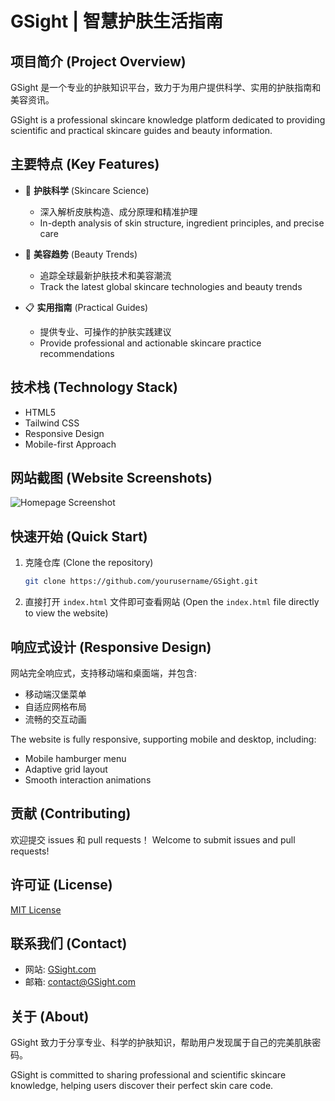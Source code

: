 # GSight | 智慧护肤生活指南

## 项目简介 (Project Overview)

GSight 是一个专业的护肤知识平台，致力于为用户提供科学、实用的护肤指南和美容资讯。

GSight is a professional skincare knowledge platform dedicated to providing scientific and practical skincare guides and beauty information.

## 主要特点 (Key Features)

- 🔬 **护肤科学** (Skincare Science)
  - 深入解析皮肤构造、成分原理和精准护理
  - In-depth analysis of skin structure, ingredient principles, and precise care

- 🌈 **美容趋势** (Beauty Trends)
  - 追踪全球最新护肤技术和美容潮流
  - Track the latest global skincare technologies and beauty trends

- 📋 **实用指南** (Practical Guides)
  - 提供专业、可操作的护肤实践建议
  - Provide professional and actionable skincare practice recommendations

## 技术栈 (Technology Stack)

- HTML5
- Tailwind CSS
- Responsive Design
- Mobile-first Approach

## 网站截图 (Website Screenshots)

![Homepage Screenshot](screenshot.png)

## 快速开始 (Quick Start)

1. 克隆仓库 (Clone the repository)
   ```bash
   git clone https://github.com/yourusername/GSight.git
   ```

2. 直接打开 `index.html` 文件即可查看网站
   (Open the `index.html` file directly to view the website)

## 响应式设计 (Responsive Design)

网站完全响应式，支持移动端和桌面端，并包含:
- 移动端汉堡菜单
- 自适应网格布局
- 流畅的交互动画

The website is fully responsive, supporting mobile and desktop, including:
- Mobile hamburger menu
- Adaptive grid layout
- Smooth interaction animations

## 贡献 (Contributing)

欢迎提交 issues 和 pull requests！
Welcome to submit issues and pull requests!

## 许可证 (License)

[MIT License](LICENSE)

## 联系我们 (Contact)

- 网站: [GSight.com](https://www.GSight.com)
- 邮箱: contact@GSight.com

## 关于 (About)

GSight 致力于分享专业、科学的护肤知识，帮助用户发现属于自己的完美肌肤密码。

GSight is committed to sharing professional and scientific skincare knowledge, helping users discover their perfect skin care code.
